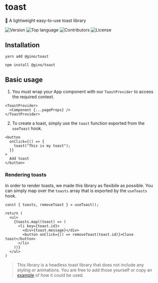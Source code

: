 # toast
🍞 A lightweight easy-to-use toast library

![Version](https://img.shields.io/github/package-json/v/gino/toast)
![Top language](https://img.shields.io/github/languages/top/gino/toast)
![Contributors](https://img.shields.io/github/contributors/gino/toast)
![License](https://img.shields.io/github/license/gino/toast)

## Installation

```
yarn add @gino/toast
```
```
npm install @gino/toast
```

## Basic usage

1. You must wrap your App component with our `ToastProvider` to access the required context.

```tsx
<ToastProvider>
  <Component {...pageProps} />
</ToastProvider>
```

2. To create a toast, simply use the `toast` function exported from the `useToast` hook.

```tsx
<button
  onClick={() => {
    toast("This is my toast");
  }}
>
  Add toast
</button>
```

### Rendering toasts

In order to render toasts, we made this library as flexibile as possible. You can simply map over the `toasts` array that is exported by the `useToasts` hook.

```tsx
const { toasts, removeToast } = useToast();

return (
  <ul>
    {toasts.map((toast) => (
      <li key={toast.id}>
        <div>{toast.message}</div>
        <button onClick={() => removeToast(toast.id)}>Close toast</button>
      </li>
    ))}
  </ul>
)
```

> This library is a headless toast library that does not include any styling or animations. You are free to add those yourself or copy an [example](/examples/) of how it could be used.